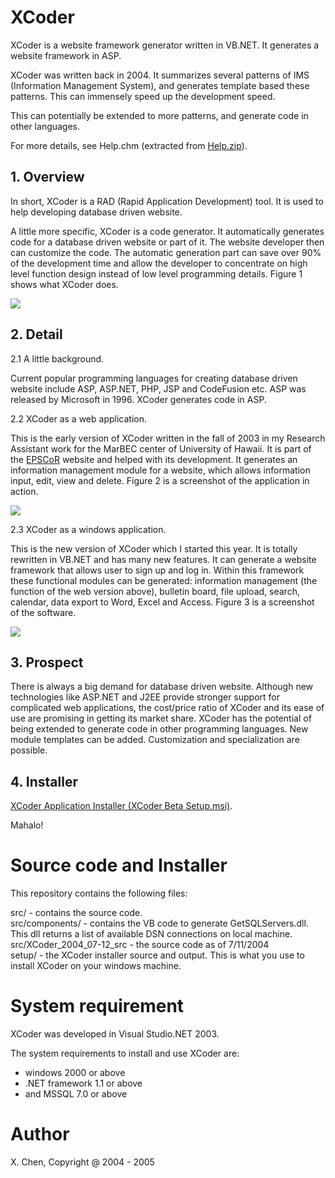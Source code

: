 XCoder
======

XCoder is a website framework generator written in VB.NET. It generates a website framework in ASP.

XCoder was written back in 2004. It summarizes several patterns of IMS (Information Management System), and generates template based these patterns. This can immensely speed up the development speed. 

This can potentially be extended to more patterns, and generate code in other languages.

For more details, see Help.chm (extracted from <a href="https://github.com/chenx/XCoder/releases/download/XCoder_v1.0.0_2005/Help.zip">Help.zip</a>).

<h2>1. Overview</h2>

In short, XCoder is a RAD (Rapid Application Development) tool. It is used to help developing database driven website.

A little more specific, XCoder is a code generator. It automatically generates code for a database driven website or part of it. The website developer then can customize the code. The automatic generation part can save over 90% of the development time and allow the developer to concentrate on high level function design instead of low level programming details. Figure 1 shows what XCoder does. 

<img src="http://cssauh.com/xc/demo/XCoder/README/image/fig1.jpg">

<h2>2. Detail</h2>

2.1 A little background.

Current popular programming languages for creating database driven website include ASP, ASP.NET, PHP, JSP and CodeFusion etc. ASP was released by Microsoft in 1996. XCoder generates code in ASP.

2.2 XCoder as a web application.

This is the early version of XCoder written in the fall of 2003 in my Research Assistant work for the MarBEC center of University of Hawaii. It is part of the <a href="http://www.hawaii.edu/epscor/">EPSCoR</a> website and helped with its development. It generates an information management module for a website, which allows information input, edit, view and delete. Figure 2 is a screenshot of the application in action.

<img src="http://cssauh.com/xc/demo/XCoder/README/image/fig2.jpg">

2.3 XCoder as a windows application.

This is the new version of XCoder which I started this year. It is totally rewritten in VB.NET and has many new features. It can generate a website framework that allows user to sign up and log in. Within this framework these functional modules can be generated: information management (the function of the web version above), bulletin board, file upload, search, calendar, data export to Word, Excel and Access. Figure 3 is a screenshot of the software. 

<img src="http://cssauh.com/xc/demo/XCoder/README/image/fig3.jpg">

<h2>3. Prospect</h2>

There is always a big demand for database driven website. Although new technologies like ASP.NET and J2EE provide stronger support for complicated web applications, the cost/price ratio of XCoder and its ease of use are promising in getting its market share. XCoder has the potential of being extended to generate code in other programming languages. New module templates can be added. Customization and specialization are possible. 

<h2>4. Installer</h2>

<a href="http://cssauh.com/xc/demo/XCoder/">XCoder Application Installer (XCoder Beta Setup.msi)</a>.

Mahalo!


Source code and Installer
=========================

This repository contains the following files: 

src/ - contains the source code.     
src/components/ - contains the VB code to generate GetSQLServers.dll. This dll returns a list of available DSN connections on local machine.    
src/XCoder_2004_07-12_src - the source code as of 7/11/2004    
setup/ - the XCoder installer source and output. This is what you use to install XCoder on your windows machine.    

System requirement
==================

XCoder was developed in Visual Studio.NET 2003. 

The system requirements to install and use XCoder are:    
- windows 2000 or above    
- .NET framework 1.1 or above    
- and MSSQL 7.0 or above   

Author
======
X. Chen, Copyright @ 2004 - 2005


